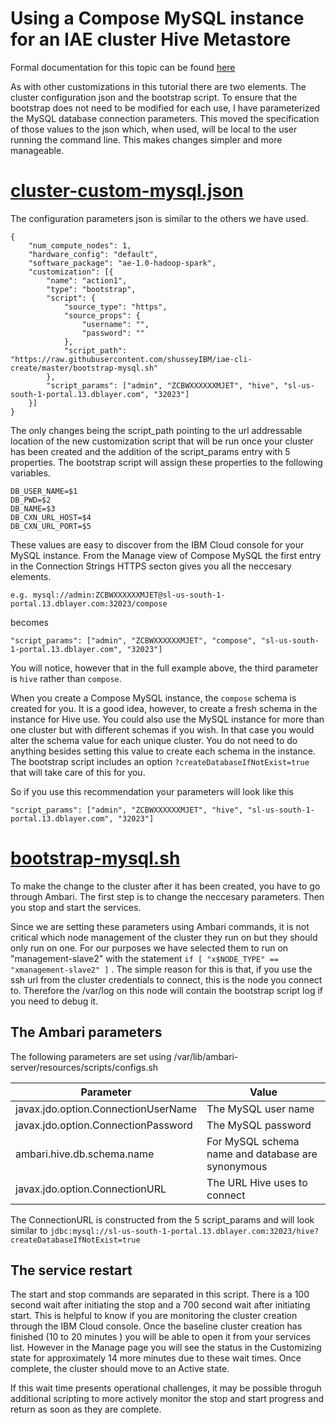 # Using a Compose MySQL instance for an IAE cluster Hive Metastore

Formal documentation for this topic can be found [here](https://console.bluemix.net/docs/services/AnalyticsEngine/working-with-hive.html#working-with-hive) 

As with other customizations in this tutorial there are two elements. The cluster configuration json and the bootstrap script. To ensure that the bootstrap does not need to be modified for each use, I have parameterized the MySQL database connection parameters. This moved the specification of those values to the json which, when used, will be local to the user running the command line. This makes changes simpler and more manageable.


# [cluster-custom-mysql.json](./cluster-custom-mysql.json)

The configuration parameters json is similar to the others we have used. 

```
{
    "num_compute_nodes": 1,
    "hardware_config": "default",
    "software_package": "ae-1.0-hadoop-spark",
    "customization": [{
        "name": "action1",
        "type": "bootstrap",
        "script": {
            "source_type": "https",
            "source_props": {
                "username": "",
                "password": ""
            },
            "script_path": "https://raw.githubusercontent.com/shusseyIBM/iae-cli-create/master/bootstrap-mysql.sh"
        },
        "script_params": ["admin", "ZCBWXXXXXXMJET", "hive", "sl-us-south-1-portal.13.dblayer.com", "32023"]
    }]
}
```

The only changes being the script_path pointing to the url addressable location of the new customization script that will be run once your cluster has been created and the addition of the script_params entry with 5 properties. The bootstrap script will assign these properties to the following variables.

```
DB_USER_NAME=$1
DB_PWD=$2
DB_NAME=$3
DB_CXN_URL_HOST=$4
DB_CXN_URL_PORT=$5
```

These values are easy to discover from the IBM Cloud console for your MySQL instance. From the Manage view of Compose MySQL the first entry in the Connection Strings HTTPS secton gives you all the neccesary elements.

```
e.g. mysql://admin:ZCBWXXXXXXMJET@sl-us-south-1-portal.13.dblayer.com:32023/compose
```

becomes

```
"script_params": ["admin", "ZCBWXXXXXXMJET", "compose", "sl-us-south-1-portal.13.dblayer.com", "32023"]
```

You will notice, however that in the full example above, the third parameter is `hive` rather than `compose`. 

When you create a Compose MySQL instance, the `compose` schema is created for you. It is a good idea, however, to create a fresh schema in the instance for Hive use. You could also use the MySQL instance for more than one cluster but with different schemas if you wish. In that case you would alter the schema value for each unique cluster.
You do not need to do anything besides setting this value to create each schema in the instance. The bootstrap script includes an option `?createDatabaseIfNotExist=true` that will take care of this for you.

So if you use this recommendation your parameters will look like this

```
"script_params": ["admin", "ZCBWXXXXXXMJET", "hive", "sl-us-south-1-portal.13.dblayer.com", "32023"]
```

# [bootstrap-mysql.sh](./bootstrap-mysql.sh)

To make the change to the cluster after it has been created, you have to go through Ambari. The first step is to change the neccesary parameters. Then you stop and start the services. 

Since we are setting these parameters using Ambari commands, it is not critical which node management of the cluster they run on but they should only run on one. For our purposes we have selected them to run on "management-slave2" with the statement `if [ "x$NODE_TYPE" == "xmanagement-slave2" ]` . The simple reason for this is that, if you use the ssh url from the cluster credentials to connect, this is the node you connect to. Therefore the /var/log on this node will contain the bootstrap script log if you need to debug it.

## The Ambari parameters

The following parameters are set using /var/lib/ambari-server/resources/scripts/configs.sh

| Parameter | Value |
| --------- | ----- |
| javax.jdo.option.ConnectionUserName | The MySQL user name |
| javax.jdo.option.ConnectionPassword | The MySQL password |
| ambari.hive.db.schema.name | For MySQL schema name and database are synonymous |
| javax.jdo.option.ConnectionURL | The URL Hive uses to connect |

The ConnectionURL is constructed from the 5 script_params and will look similar to `jdbc:mysql://sl-us-south-1-portal.13.dblayer.com:32023/hive?createDatabaseIfNotExist=true`

## The service restart

The start and stop commands are separated in this script. There is a 100 second wait after initiating the stop and a 700 second wait after initiating start. This is helpful to know if you are monitoring the cluster creation through the IBM Cloud console. Once the baseline cluster creation has finished (10 to 20 minutes ) you will be able to open it from your services list. However in the Manage page you will see the status in the Customizing state for approximately 14 more minutes due to these wait times. Once complete, the cluster should move to an Active state. 

If this wait time presents operational challenges, it may be possible throguh additional scripting to more actively monitor the stop and start progress and return as soon as they are complete. 